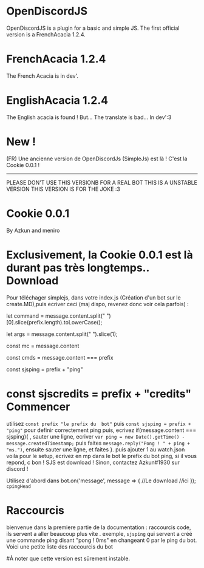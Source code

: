 # OpenDiscordJS
OpenDiscordJS is a plugin for a basic and simple JS. The first official version is a FrenchAcacia 1.2.4.


# FrenchAcacia 1.2.4

The French Acacia is in dev'.

# EnglishAcacia 1.2.4
The English acacia is found ! But... The translate is bad... In dev':3

# New ! 
(FR) Une ancienne version de OpenDiscordJs (SimpleJs) est là !
C'est la Cookie 0.0.1 !
___________________________

PLEASE DON'T USE THIS VERSIONB FOR A REAL BOT
THIS IS A UNSTABLE VERSION 
THIS VERSION IS FOR THE JOKE :3

Cookie 0.0.1
=========
By Azkun and meniro

Exclusivement, la Cookie 0.0.1 est là durant pas très longtemps..  
Download
=========
Pour téléchager simplejs, dans votre index.js (Création d'un bot sur le create.MD),puis ecriver ceci (maj dispo, revenez donc voir cela parfois) :

 let command = message.content.split(" ")[0].slice(prefix.length).toLowerCase();
  
let args = message.content.split(" ").slice(1);

const mc = message.content

const cmds = message.content === prefix

  const sjsping = prefix + "ping"
  
const sjscredits = prefix + "credits"
Commencer
=========
utilisez `const prefix "le prefix du  bot"` puis `const sjsping = prefix + "ping"` pour definir correctement ping puis, ecrivez if(message.content === sjsping){ , sauter une ligne, ecriver `var ping = new Date().getTime() - message.createdTimestamp;` puis faites `message.reply("Pong ! " + ping + "ms.")`, ensuite sauter une ligne, et faites }. puis ajouter 1 au watch.json voila pour le setup, ecrivez en mp dans le bot le prefix du bot ping, si il vous repond, c bon ! SJS est download ! Sinon, contactez Azkun#1930 sur discord !

Utilisez d'abord dans bot.on('message', message => { //Le download //ici }); `cpingHead` 

Raccourcis
=========
bienvenue dans la premiere partie de la documentation : raccourcis code, ils servent a aller beaucoup plus vite . exemple, `sjsping` qui servent a créé une commande ping disant "pong ! 0ms" en changeant 0 par le ping du bot.
Voici une petite liste des raccourcis du bot

#À noter que cette version est sûrement instable.
